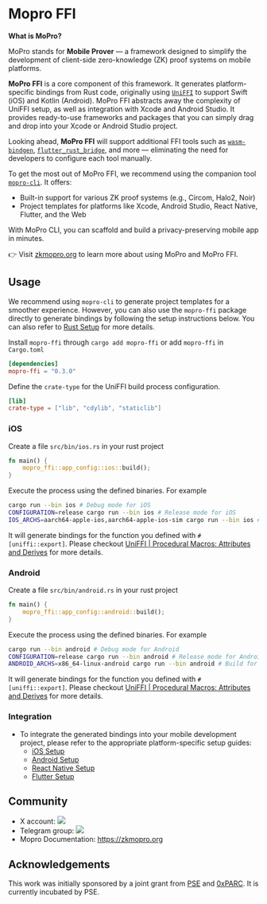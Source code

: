 # Mopro FFI

**What is MoPro?**

MoPro stands for **Mobile Prover** — a framework designed to simplify the development of client-side zero-knowledge (ZK) proof systems on mobile platforms.

**MoPro FFI** is a core component of this framework. It generates platform-specific bindings from Rust code, originally using [`UniFFI`](https://github.com/mozilla/uniffi-rs) to support Swift (iOS) and Kotlin (Android). MoPro FFI abstracts away the complexity of UniFFI setup, as well as integration with Xcode and Android Studio. It provides ready-to-use frameworks and packages that you can simply drag and drop into your Xcode or Android Studio project.

Looking ahead, **MoPro FFI** will support additional FFI tools such as [`wasm-bindgen`](https://github.com/RReverser/wasm-bindgen-rayon), [`flutter_rust_bridge`](https://github.com/fzyzcjy/flutter_rust_bridge), and more — eliminating the need for developers to configure each tool manually.

To get the most out of MoPro FFI, we recommend using the companion tool [`mopro-cli`](https://crates.io/crates/mopro-cli). It offers:

-   Built-in support for various ZK proof systems (e.g., Circom, Halo2, Noir)
-   Project templates for platforms like Xcode, Android Studio, React Native, Flutter, and the Web

With MoPro CLI, you can scaffold and build a privacy-preserving mobile app in minutes.

👉 Visit [zkmopro.org](https://zkmopro.org) to learn more about using MoPro and MoPro FFI.

## Usage

We recommend using `mopro-cli` to generate project templates for a smoother experience.
However, you can also use the `mopro-ffi` package directly to generate bindings by following the setup instructions below. You can also refer to [Rust Setup](https://zkmopro.org/docs/setup/rust-setup) for more details.

Install `mopro-ffi` through `cargo add mopro-ffi` or add `mopro-ffi` in `Cargo.toml`

```toml
[dependencies]
mopro-ffi = "0.3.0"
```

Define the `crate-type` for the UniFFI build process configuration.

```toml
[lib]
crate-type = ["lib", "cdylib", "staticlib"]
```

### iOS

Create a file `src/bin/ios.rs` in your rust project

```rust
fn main() {
    mopro_ffi::app_config::ios::build();
}
```

Execute the process using the defined binaries. For example

```sh
cargo run --bin ios # Debug mode for iOS
CONFIGURATION=release cargo run --bin ios # Release mode for iOS
IOS_ARCHS=aarch64-apple-ios,aarch64-apple-ios-sim cargo run --bin ios # Build for iOS aarch64-apple-ios and aarch64-apple-ios-sim architecture
```

It will generate bindings for the function you defined with `#[uniffi::export]`. Please checkout [UniFFI | Procedural Macros: Attributes and Derives](https://mozilla.github.io/uniffi-rs/latest/proc_macro/index.html) for more details.

### Android

Create a file `src/bin/android.rs` in your rust project

```rust
fn main() {
    mopro_ffi::app_config::android::build();
}
```

Execute the process using the defined binaries. For example

```sh
cargo run --bin android # Debug mode for Android
CONFIGURATION=release cargo run --bin android # Release mode for Android
ANDROID_ARCHS=x86_64-linux-android cargo run --bin android # Build for Android x86_64-linux-android architecture
```

It will generate bindings for the function you defined with `#[uniffi::export]`. Please checkout [UniFFI | Procedural Macros: Attributes and Derives](https://mozilla.github.io/uniffi-rs/latest/proc_macro/index.html) for more details.

### Integration

-   To integrate the generated bindings into your mobile development project, please refer to the appropriate platform-specific setup guides:
    -   [iOS Setup](https://zkmopro.org/docs/setup/ios-setup)
    -   [Android Setup](https://zkmopro.org/docs/setup/android-setup)
    -   [React Native Setup](https://zkmopro.org/docs/setup/react-native-setup)
    -   [Flutter Setup](https://zkmopro.org/docs/setup/flutter-setup)

## Community

-   X account: <a href="https://twitter.com/zkmopro"><img src="https://img.shields.io/twitter/follow/zkmopro?style=flat-square&logo=x&label=zkmopro"></a>
-   Telegram group: <a href="https://t.me/zkmopro"><img src="https://img.shields.io/badge/telegram-@zkmopro-blue.svg?style=flat-square&logo=telegram"></a>
-   Mopro Documentation: https://zkmopro.org

## Acknowledgements

This work was initially sponsored by a joint grant from [PSE](https://pse.dev/) and [0xPARC](https://0xparc.org/). It is currently incubated by PSE.
